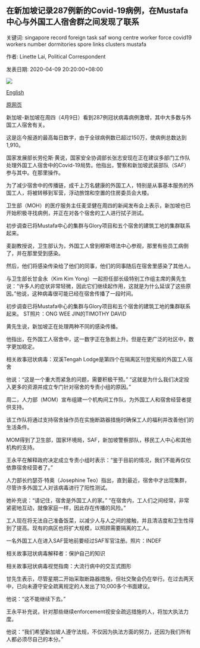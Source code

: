 ## 在新加坡记录287例新的Covid-19病例，在Mustafa中心与外国工人宿舍群之间发现了联系

关键词: singapore record foreign task saf wong centre worker force covid19 workers number dormitories spore links clusters mustafa

作者: Linette Lai, Political Correspondent

发表日期: 2020-04-09 20:20:00+08:00

![](https://www.straitstimes.com/sites/default/files/styles/x_large/public/articles/2020/04/09/ycs11090420.jpg?itok=gOjl84XK)

[English](Record%20287%20new%20Covid-19%20cases%20in%20S%27pore%2C%20links%20found%20between%20Mustafa%20Centre%20and%20clusters%20in%20foreign%20worker%20dormitories.md)

[原网页](https://www.straitstimes.com/singapore/record-287-new-covid-19-cases-in-spore-links-found-between-mustafa-centre-and-clusters-in)

新加坡-新加坡在周四（4月9日）看到287例冠状病毒病例激增，其中大多数与外国工人宿舍有关。

这是迄今报道的最高每日数字，由于全球病例数已超过150万，使病例总数达到1,910。

国家发展部长劳伦斯·黄说，国家安全协调部长张志安现在正在建议多部门工作队处理外国工人宿舍中的Covid-19局势。他指出，警察和新加坡武装部队（SAF）参与其中。在那里操作。

为了减少宿舍中的传播链，成千上万名健康的外国工人，特别是从事基本服务的外国工人，将被转移到军营，浮动旅馆和空置的住房委员会大楼。

卫生部（MOH）的医疗服务主任麦坚健在周四的新闻发布会上表示，新加坡也已开始积极寻找病例，并正在对各个宿舍的工人进行拭子测试。

初步调查已将Mustafa中心的集群与Glory项目和五个宿舍的建筑工地的集群联系起来。

麦副教授说，卫生部认为，外国工人曾到穆斯塔法中心参观，那里有些员工病倒了，并在那里受到感染。

然后，他们将感染传染给了他们的同事，他们的同事随后在宿舍里感染了其他人。

与卫生部长甘金永（Kim Kim Yong）一起担任部长级特别工作组主席的黄先生说：“许多人的症状非常轻微，因此它们继续起作用，这就是为什么延误了这些原因。”他说，这种病毒很可能已经在宿舍传播了一段时间。



初步调查已将Mustafa中心的集群与Glory项目和五个宿舍的建筑工地的集群联系起来。 ST照片：ONG WEE JIN的TIMOTHY DAVID



黄先生说，新加坡正在处理两种不同的感染传播。

他指出，在外国工人宿舍中，这一数字正在急剧上升。但是在更广泛的社区中，数字更加稳定。

相关故事冠状病毒：双溪Tengah Lodge是第四个在隔离区刊登宪报的外国工人宿舍

他说：“这是一个重大而紧急的问题，需要积极干预。” “这就是为什么我们决定投入更多的资源并成立专门针对宿舍的专责小组的原因。”

周二，人力部（MOM）宣布组建一个机构间工作队，为外国工人和宿舍经营者提供支持。

该工作队将通过支持宿舍操作员在实施断路器措施时确保工人的福利并改善他们的生活条件。

MOM得到了卫生部，国家环境局，SAF，新加坡警察部队，移民工人中心和其他机构的支持。

王永平在解释政府决定成立专责小组时表示：“鉴于目前的情况，我们不能再仅仅依靠宿舍经营者了。”

人力部长约瑟芬·特奥（Josephine Teo）指出，直到最近，宿舍中才出现集群，尽管许多外国工人对该病毒进行了阳性测试。

她补充说：“请记住，宿舍是外国工人的家。” “在宿舍内，工人们之间经常，非常紧密地互动，就像家庭一样，因此存在传播的风险。”

工人现在将无法自己准备饭菜，以减少人与人之间的接触，并且清洁度和卫生性得到了提高。现有的病区也将扩大规模，以照顾需要隔离的工人。



一名外国工人在进入SAF营地前要经过SAF军官注册。照片：INDEF



相关故事冠状病毒解释者：保护自己的知识

相关故事冠状病毒视觉指南：大流行病中的交互式图形

甘先生表示，尽管星期二开始采取断路器措施，但社交聚会仍在举行。在过去两天中，已向未遵守安全疏离规定的人发出了10,000多个书面建议。

他说：“这不能继续下去。”

王永平补充说，针对那些继续enforcement视安全疏远措施的人，将加大执法力度。

他说：“我们希望新加坡人遵守法规，不仅因为执法方面的努力，还因为我们所有人都必须尽自己的本分。”